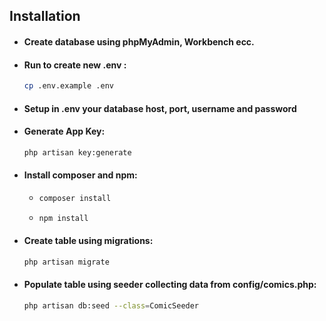 
## Installation

- #### Create database using phpMyAdmin, Workbench ecc.

- #### Run to create new .env :
    ```sh
    cp .env.example .env
  
- #### Setup in .env your database host, port, username and password

- #### Generate App Key:
    ```sh
    php artisan key:generate
  
- #### Install composer and npm:
    - ```sh
      composer install
    - ```sh
      npm install
      
- #### Create table using migrations:
    ```sh
    php artisan migrate
  
- #### Populate table using seeder collecting data from config/comics.php:
    ```sh
    php artisan db:seed --class=ComicSeeder
